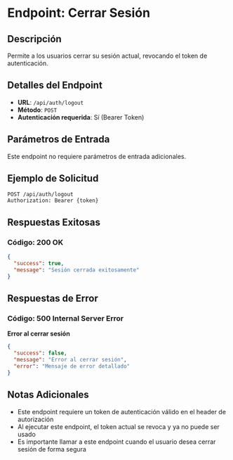 # Endpoint: Cerrar Sesión

## Descripción
Permite a los usuarios cerrar su sesión actual, revocando el token de autenticación.

## Detalles del Endpoint
- **URL**: `/api/auth/logout`
- **Método**: `POST`
- **Autenticación requerida**: Sí (Bearer Token)

## Parámetros de Entrada
Este endpoint no requiere parámetros de entrada adicionales.

## Ejemplo de Solicitud
```http
POST /api/auth/logout
Authorization: Bearer {token}
```

## Respuestas Exitosas

### Código: 200 OK
```json
{
  "success": true,
  "message": "Sesión cerrada exitosamente"
}
```

## Respuestas de Error

### Código: 500 Internal Server Error
**Error al cerrar sesión**
```json
{
  "success": false,
  "message": "Error al cerrar sesión",
  "error": "Mensaje de error detallado"
}
```

## Notas Adicionales
- Este endpoint requiere un token de autenticación válido en el header de autorización
- Al ejecutar este endpoint, el token actual se revoca y ya no puede ser usado
- Es importante llamar a este endpoint cuando el usuario desea cerrar sesión de forma segura
